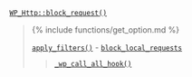 <p><code><a href="https://developer.wordpress.org/reference/classes/wp_http/block_request/">WP_Http::block_request()</a></code></p>

<blockquote>

{% include functions/get_option.md %}

 [`apply_filters()`](https://developer.wordpress.org/reference/functions/apply_filters/) - [`block_local_requests`](https://developer.wordpress.org/reference/hooks/block_local_requests/)
 
> [`_wp_call_all_hook()`](https://developer.wordpress.org/reference/functions/_wp_call_all_hook/)

</blockquote>
